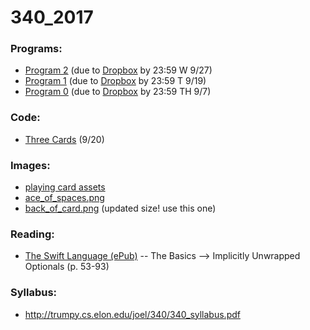 # 340_2017

### Programs:
* [Program 2](http://trumpy.cs.elon.edu/joel/340/Program_2.pdf) (due to [Dropbox](https://www.dropbox.com/request/B8h8wpfr85PY0Pp1C6X0) by 23:59 W 9/27)
* [Program 1](http://trumpy.cs.elon.edu/joel/340/Program_1.pdf) (due to [Dropbox](https://www.dropbox.com/request/2XzyPIcqWSRQzQDi6OG2) by 23:59 T 9/19)
* [Program 0](http://trumpy.cs.elon.edu/joel/340/Program_0.pdf) (due to [Dropbox](https://www.dropbox.com/request/Ol7h2u3KpQi8qvTzXta5) by 23:59 TH 9/7)

### Code:
* [Three Cards](https://github.com/crowcasso/ThreeCards) (9/20)

### Images:
* [playing card assets](https://github.com/hayeah/playing-cards-assets)
* [ace_of_spaces.png](http://trumpy.cs.elon.edu/joel/340/ace_of_spades.png)
* [back_of_card.png](http://trumpy.cs.elon.edu/joel/340/back_of_card.png) (updated size! use this one)

### Reading:
* [The Swift Language (ePub)](https://swift.org/documentation/TheSwiftProgrammingLanguage(Swift4).epub) -- The Basics --> Implicitly Unwrapped Optionals (p. 53-93)

### Syllabus:
* http://trumpy.cs.elon.edu/joel/340/340_syllabus.pdf
